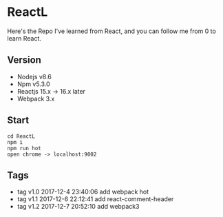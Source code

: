 # ReactL

Here's the Repo I've learned from React, and you can follow me from 0 to learn React.


## Version

* Nodejs v8.6
* Npm v5.3.0
* Reactjs 15.x -> 16.x later
* Webpack 3.x

## Start

```
cd ReactL
npm i
npm run hot
open chrome -> localhost:9002

```
## Tags

* tag v1.0 2017-12-4 23:40:06 add webpack hot
* tag v1.1 2017-12-6 22:12:41 add react-comment-header
* tag v1.2 2017-12-7 20:52:10 add webpack3
